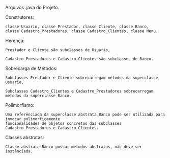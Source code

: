Arquivos .java do Projeto.

Construtores: 

    classe Usuario, classe Prestador, classe Cliente, classe Banco, 
    classe Cadastro_Prestadores, classe Cadastro_Clientes, classe Menu.

Herença:

    Prestador e Cliente são subclasses de Usuario,
    
    Cadastro_Prestadores e Cadastro_Clientes são subclasses de Banco.

Sobrecarga de Métodos: 

    Subclasses Prestador e Cliente sobrecarregam métodos da superclasse Usuario,

    Subclasses Cadastro_Clientes e Cadastro_Prestadores sobrecarregam métodos da superclasse Banco.

Polimorfismo:
  
    Uma referênciada da superclasse abstrata Banco pode ser utilizada para invocar polimorficamente
    funcionalidades de objetos concretos das subclasses Cadastro_Prestadores e Cadastro_Clientes.

Classes abstratas:

    Classe abstrata Banco possui métodos abstratos, não deve ser instânciada.
